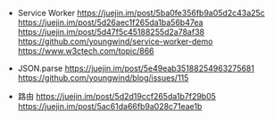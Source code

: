 - Service Worker
  https://juejin.im/post/5ba0fe356fb9a05d2c43a25c
  https://juejin.im/post/5d26aec1f265da1ba56b47ea
  https://juejin.im/post/5d47f5c45188255d2a78af38
  https://github.com/youngwind/service-worker-demo
  https://www.w3ctech.com/topic/866

- JSON.parse
  https://juejin.im/post/5e49eab35188254963275681
  https://github.com/youngwind/blog/issues/115

- 路由
  https://juejin.im/post/5d2d19ccf265da1b7f29b05
  https://juejin.im/post/5ac61da66fb9a028c71eae1b
